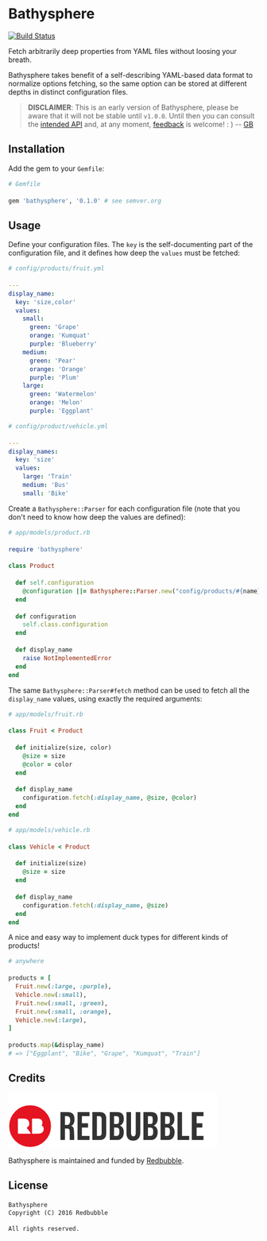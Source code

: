 Bathysphere
===========

[![Build Status](https://badge.buildkite.com/48b510c31a0346981a0456d2985675ccd465257cfec6ff9cb4.svg)](https://buildkite.com/redbubble/bathysphere)

Fetch arbitrarily deep properties from YAML files without loosing your breath.

Bathysphere takes benefit of a self-describing YAML-based data format to
normalize options fetching, so the same option can be stored at different
depths in distinct configuration files.

> **DISCLAIMER**: This is an early version of Bathysphere, please be aware that it will not be stable until `v1.0.0`. Until then you can consult the [intended API][intent] and, at any moment, [feedback][issues] is welcome! : ) -- [GB][gonzalo-bulnes]

  [intent]: doc/README.md
  [gonzalo-bulnes]: https://github.com/gonzalo-bulnes
  [issues]: https://github.com/redbubble/bathysphere/issues

Installation
------------

Add the gem to your `Gemfile`:

```ruby
# Gemfile

gem 'bathysphere', '0.1.0' # see semver.org
```

Usage
-----

Define your configuration files. The `key` is the self-documenting part of the configuration file, and it defines how deep the `values` must be fetched:


```yaml
# config/products/fruit.yml

---
display_name:
  key: 'size,color'
  values:
    small:
      green: 'Grape'
      orange: 'Kumquat'
      purple: 'Blueberry'
    medium:
      green: 'Pear'
      orange: 'Orange'
      purple: 'Plum'
    large:
      green: 'Watermelon'
      orange: 'Melon'
      purple: 'Eggplant'
```

```yaml
# config/product/vehicle.yml

---
display_names:
  key: 'size'
  values:
    large: 'Train'
    medium: 'Bus'
    small: 'Bike'
```

Create a `Bathysphere::Parser` for each configuration file (note that you don't need to know how deep the values are defined):


```ruby
# app/models/product.rb

require 'bathysphere'

class Product

  def self.configuration
    @configuration ||= Bathysphere::Parser.new("config/products/#{name}.yml")
  end

  def configuration
    self.class.configuration
  end

  def display_name
    raise NotImplementedError
  end
end
```

The same `Bathysphere::Parser#fetch` method can be used to fetch all the `display_name` values, using exactly the required arguments:

```ruby
# app/models/fruit.rb

class Fruit < Product

  def initialize(size, color)
    @size = size
    @color = color
  end

  def display_name
    configuration.fetch(:display_name, @size, @color)
  end
end
```

```ruby
# app/models/vehicle.rb

class Vehicle < Product

  def initialize(size)
    @size = size
  end

  def display_name
    configuration.fetch(:display_name, @size)
  end
end
```

A nice and easy way to implement duck types for different kinds of products!


```ruby
# anywhere

products = [
  Fruit.new(:large, :purple),
  Vehicle.new(:small),
  Fruit.new(:small, :green),
  Fruit.new(:small, :orange),
  Vehicle.new(:large),
]

products.map(&display_name)
# => ["Eggplant", "Bike", "Grape", "Kumquat", "Train"]
```

Credits
-------

[![](doc/redbubble.png)][redbubble]

Bathysphere is maintained and funded by [Redbubble][redbubble].

  [redbubble]: https://www.redbubble.com

License
-------

```
Bathysphere
Copyright (C) 2016 Redbubble

All rights reserved.
```

